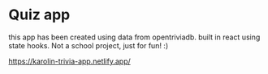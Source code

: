 # Quiz app

this app has been created using data from opentriviadb. 
built in react using state hooks. Not a school project, just for fun! :)

https://karolin-trivia-app.netlify.app/
